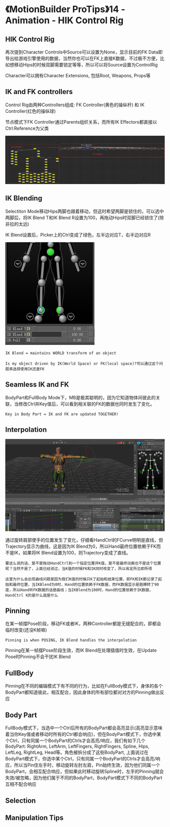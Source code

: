 # 《MotionBuilder ProTips》14 - Animation - HIK Control Rig

<!-- ![Menu](./MotionBuilderProTips14/Menu.png) -->

## HIK Control Rig

再次提到Character Controls中Source可以设置为None，显示目前的FK Data即导出给游戏引擎使用的数据，当然你也可以在FK上直接K数据，不过极不方便，比如想移动Hips的时候双脚需要锁定等等，所以可以将Source设置为ControlRig

Character可以拥有Character Extensions, 包括Root, Weapons, Props等

## IK and FK controllers

Control Rig由两种Controllers组成: FK Controller(黄色的操纵杆) 和 IK Controller(红色的操纵球)

节点模式下FK Controller通过Parents组织关系，而所有IK Effectors都直接以Ctrl:Reference为父类

![ControlRig](./MotionBuilderProTips14/ControlRig.png)

## IK Blending

Selectiton Mode移动Hips两脚也跟着移动，但这时希望两脚是锁住的，可以选中两脚后，将IK Blend T和IK Blend R设置为100，再拖动Hips时双脚已经锁住了(除非拉的太远)

IK Blend设置后，Picker上的Ctrl变成了绿色，左半边对应T，右半边对应R

![IKBlend](./MotionBuilderProTips14/IKBlend.png)

```
IK Blend = maintains WORLD transform of an object

Is my object driven by IK(World Space) or FK(local space)?可以通过这个问题来选择使用IK还是FK

```

## Seamless IK and FK

BodyPart和FullBody Mode下，MB是极其聪明的，因为它知道物体间彼此的关联，当修改Ctrl并Key值后，可以看到相关联的FK的数据也同时发生了变化。

```
Key in Body Part = IK and FK are updated TOGETHER!
```

## Interpolation

![Interpolation](./MotionBuilderProTips14/Interpolation.png)

通过旋转肩部使手的位置发生了变化，仔细看HandCtrl的FCurve明明是直线，但Trajectory显示为曲线，这是因为IK Blend为0，所以Hand最终位置依赖于FK而不是IK，如果将IK Blend设置为100，则Trajectory变成了直线。

```
要这么说的话，是不是拖动HandCtrl到一个指定位置并K值，是不是最终动画也不是这个位置呢？当然不是了，上面已经说过，当K值的时候FK和IK同时改变了，所以肯定所见即所得

这里为什么会出现曲线问题是因为我们K值的时候只K了起始和结束位置，即FK和IK都记录了起始和最终位置，当IKBlend为0时，Hand的位置依赖于FK数据，而FK数据显示是胳膊转了90度，所以Hand听FK数据的话是曲线；当IKBlend为100时，Hand的位置依赖于IK数据，HandCtrl K的是什么就是什么
```

## Pinning

在某一帧摆Pose阶段，移动FK或者IK，两种Controller都是无缝配合的，即都会临时改变(还没K帧嘛)

```
Pinning is when POSING, IK Blend handles the interpolation
```

Pinning在某一帧摆Pose阶段生效，而IK Blend在处理插值时生效，在Update Pose时Pinning不会干扰IK Blend

## FullBody

Pinning在不同的编辑模式下有不同的行为，比如在FullBody模式下，身体的各个BodyPart都知道彼此，相互配合，因此身体的所有部位都对对方的Pinning做出反应

## Body Part

FullBody模式下，当选中一个Ctrl后所有的BodyPart都会高亮显示(高亮显示意味着当你Key值或者移动时所有的Ctrl都会响应)，但在BodyPart模式下，你选中某个Ctrl，只有同属一个BodyPart的Ctrls才会高亮/响应，我们有如下几个BodyPart: RightArm, LeftArm, LeftFingers, RightFingers, Spline, Hips, LeftLeg, RightLeg, Head等。角色被拆分成了这些BodyPart, 上面说过在BodyPart模式下，你选中某个Ctrl，只有同属一个BodyPart的Ctrls才会高亮/响应，所以当Pin住左手时，移动旋转左肘左肩，Pin始终生效，因为他们同属一个BodyPart，会相互配合响应，但如果此时移动旋转Spline时，左手的Pinning就会失效/被忽略，因为他们属于不同的BodyPart，BodyPart模式下不同的BodyPart互相不配合响应

## Selection



## Manipulation Tips

